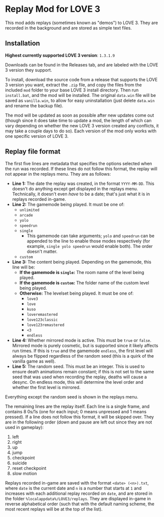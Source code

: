 # Replay Mod for LOVE 3

This mod adds replays (sometimes known as "demos") to LOVE 3. They are recorded in the background and are stored as simple text files.

## Installation

**Highest currently supported LOVE 3 version**: `1.3.1.9`

Downloads can be found in the Releases tab, and are labeled with the LOVE 3 version they support.


To install, download the source code from a release that supports the LOVE 3 version you want, extract the `.zip` file, and copy the files from the included `mod` folder to your base LOVE 3 install directory. Then run `install.bat`, and the mod will be installed. The original `data.win` file will be saved as `vanilla.win`, to allow for easy uninstallation (just delete `data.win` and rename the backup file).

The mod will be updated as soon as possible after new updates come out (though since it does take time to update a mod, the length of which can vary depending on whether the new LOVE 3 version created any conflicts, it may take a couple days to do so). Each version of the mod only works with one specific version of LOVE 3.

## Replay file format

The first five lines are metadata that specifies the options selected when the run was recorded. If these lines do not follow this format, the replay will not appear in the replays menu. They are as follows:

- **Line 1:** The date the replay was created, in the format `YYYY-MM-DD`. This doesn't do anything except get displayed in the replays menu. Technically, it doesn't even *have* to be a date; that's just what it is in replays recorded in-game.
- **Line 2:** The gamemode being played. It must be one of:
    - `unlimited`
    - `arcade`
    - `yolo`
    - `speedrun`
    - `single`
        - This gamemode can take arguments; `yolo` and `speedrun` can be appended to the line to enable those modes respectively (for example, `single yolo speedrun` would enable both). The order doesn't matter.
    - `custom`
- **Line 3:** The content being played. Depending on the gamemode, this line will be:
    - **If the gamemode is `single`:** The room name of the level being played.
    - **If the gamemode is `custom`:** The folder name of the custom level being played.
    - **Otherwise:** The levelset being played. It must be one of:
        - `love3`
        - `love`
        - `kuso`
        - `loveremastered`
        - `love123classic`
        - `love123remastered`
        - `<3`
        - `endless`
- **Line 4:** Whether mirrored mode is active. This must be `true` or `false`. Mirrored mode is purely cosmetic, but is supported since it likely affects run times. If this is `true` and the gamemode `endless`, the first level will always be flipped regardless of the random seed (this is a quirk of the vanilla game as well).
- **Line 5:** The random seed. This must be an integer. This is used to ensure death animations remain constant; if this is not set to the same seed that was used when recording the replay, deaths will cause a desync. On endless mode, this will determine the level order and whether the first level is mirrored.

Everything except the random seed is shown in the replays menu.

The remaining lines are the replay itself. Each line is a single frame, and contains 8 0s/1s (one for each input; 0 means unpressed and 1 means pressed). If a line does not follow this format, it will be skipped over. They are in the following order (down and pause are left out since they are not used in gameplay):

1. left
2. right
3. up
4. jump
5. checkpoint
6. suicide
7. reset checkpoint
8. slow motion

Replays recorded in-game are saved with the format `<date> (<n>).txt`, where `date` is the current date and `n` is a number that starts at `1` and increases with each additional replay recorded on `date`, and are stored in the folder `%localappdata%/LOVE3/replays`. They are displayed in-game in reverse alphabetical order (such that with the default naming scheme, the most recent replays will be at the top of the list).
